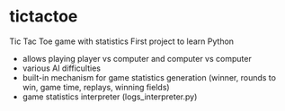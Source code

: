 # tictactoe
Tic Tac Toe game with statistics
First project to learn Python


- allows playing player vs computer and computer vs computer
- various AI difficulties
- built-in mechanism for game statistics generation (winner, rounds to win, game time, replays, winning fields)
- game statistics interpreter (logs_interpreter.py)
